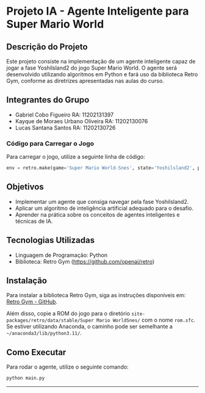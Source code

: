 # Projeto IA - Agente Inteligente para Super Mario World

## Descrição do Projeto

Este projeto consiste na implementação de um agente inteligente capaz de jogar a fase Yoshilsland2 do jogo Super Mario World. O agente será desenvolvido utilizando algoritmos em Python e fará uso da biblioteca Retro Gym, conforme as diretrizes apresentadas nas aulas do curso.

## Integrantes do Grupo

- Gabriel Cobo Figueiro RA: 11202131397
- Kayque de Moraes Urbano Oliveira RA: 11202130076
- Lucas Santana Santos RA: 11202130726

### Código para Carregar o Jogo

Para carregar o jogo, utilize a seguinte linha de código:

```python
env = retro.make(game='Super Mario World-Snes', state='Yoshilsland2', players=1)
```

## Objetivos

- Implementar um agente que consiga navegar pela fase Yoshilsland2.
- Aplicar um algoritmo de inteligência artificial adequado para o desafio.
- Aprender na prática sobre os conceitos de agentes inteligentes e técnicas de IA.

## Tecnologias Utilizadas

- Linguagem de Programação: Python
- Biblioteca: Retro Gym (https://github.com/openai/retro)

## Instalação

Para instalar a biblioteca Retro Gym, siga as instruções disponíveis em: [Retro Gym - GitHub](https://github.com/openai/retro).

Além disso, copie a ROM do jogo para o diretório `site-packages/retro/data/stable/Super Mario WorldSnes/` com o nome `rom.sfc`. Se estiver utilizando Anaconda, o caminho pode ser semelhante a `~/anaconda3/lib/python3.11/`.

## Como Executar

Para rodar o agente, utilize o seguinte comando:

```bash
python main.py
```

---
